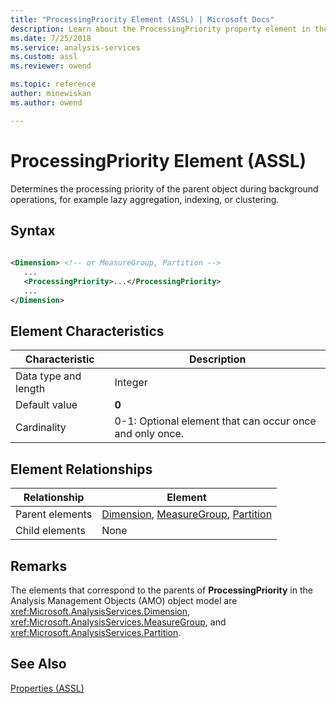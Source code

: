 ```yaml
---
title: "ProcessingPriority Element (ASSL) | Microsoft Docs"
description: Learn about the ProcessingPriority property element in the Analysis Services Scripting Language (ASSL) schema.
ms.date: 7/25/2018
ms.service: analysis-services
ms.custom: assl
ms.reviewer: owend

ms.topic: reference
author: minewiskan
ms.author: owend

---
```

# ProcessingPriority Element (ASSL)

  Determines the processing priority of the parent object during background operations, for example lazy aggregation, indexing, or clustering.  
  
## Syntax  
  
```xml  
  
<Dimension> <!-- or MeasureGroup, Partition -->  
   ...  
   <ProcessingPriority>...</ProcessingPriority>  
   ...  
</Dimension>  
```  
  
## Element Characteristics  
  
|Characteristic|Description|  
|--------------------|-----------------|  
|Data type and length|Integer|  
|Default value|**0**|  
|Cardinality|0-1: Optional element that can occur once and only once.|  
  
## Element Relationships  
  
|Relationship|Element|  
|------------------|-------------|  
|Parent elements|[Dimension](../data-type/dimension-data-type-assl.md), [MeasureGroup](../objects/measuregroup-element-assl.md), [Partition](../objects/partition-element-assl.md)|  
|Child elements|None|  
  
## Remarks  
 The elements that correspond to the parents of **ProcessingPriority** in the Analysis Management Objects (AMO) object model are <xref:Microsoft.AnalysisServices.Dimension>, <xref:Microsoft.AnalysisServices.MeasureGroup>, and <xref:Microsoft.AnalysisServices.Partition>.  
  
## See Also  
 [Properties &#40;ASSL&#41;](properties-assl.md)  
  
  
